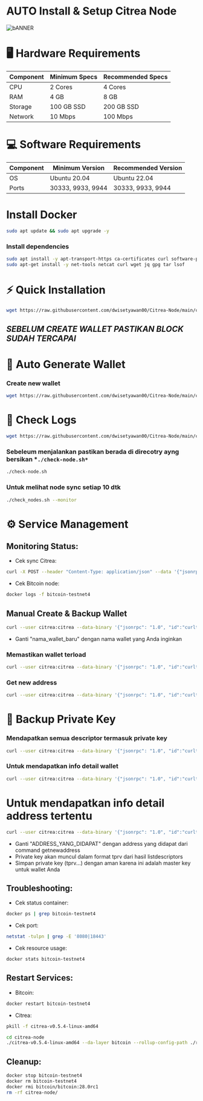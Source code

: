 # AUTO Install & Setup Citrea Node

![bANNER](https://pbs.twimg.com/media/Gaq3EfuasAAFtlG?format=jpg&name=large)

# 🖥️ Hardware Requirements

| Component | Minimum Specs | Recommended Specs |
|-----------|--------------|-------------------|
| CPU | 2 Cores | 4 Cores |
| RAM | 4 GB | 8 GB |
| Storage | 100 GB SSD | 200 GB SSD |
| Network | 10 Mbps | 100 Mbps |

# 💻 Software Requirements

| Component | Minimum Version | Recommended Version |
|-----------|----------------|---------------------|
| OS | Ubuntu 20.04 | Ubuntu 22.04 |
| Ports | 30333, 9933, 9944 | 30333, 9933, 9944 |

# Install Docker
```bash
sudo apt update && sudo apt upgrade -y
```
### Install dependencies
```bash
sudo apt install -y apt-transport-https ca-certificates curl software-properties-common
sudo apt-get install -y net-tools netcat curl wget jq gpg tar lsof
```
# ⚡ Quick Installation
```bash
wget https://raw.githubusercontent.com/dwisetyawan00/Citrea-Node/main/citrea-setup.sh && chmod +x citrea-setup.sh && sudo ./citrea-setup.sh
```

## *SEBELUM CREATE WALLET PASTIKAN BLOCK SUDAH TERCAPAI*

# 👛 Auto Generate Wallet
### Create new wallet
```bash
wget https://raw.githubusercontent.com/dwisetyawan00/Citrea-Node/main/create-wallet.sh && chmod +x create-wallet.sh && sudo ./create-wallet.sh
```

# 📝 Check Logs
```bash
wget https://raw.githubusercontent.com/dwisetyawan00/Citrea-Node/main/check-node.sh && chmod +x check-node.sh && sudo ./check-node.sh
```
### Sebeleum menjalankan pastikan berada di direcotry ayng bersikan *`./check-node.sh*`
```bash
./check-node.sh
```
### Untuk melihat node sync setiap 10 dtk
```bash
./check_nodes.sh --monitor
```
# ⚙️ Service Management
## Monitoring Status:

- Cek sync Citrea: 
```bash
curl -X POST --header "Content-Type: application/json" --data '{"jsonrpc":"2.0","method":"citrea_syncStatus","params":[], "id":31}' http://0.0.0.0:8080
```
- Cek Bitcoin node:
```bash
docker logs -f bitcoin-testnet4
```
## Manual Create & Backup Wallet
```bash
curl --user citrea:citrea --data-binary '{"jsonrpc": "1.0", "id":"curltest", "method": "createwallet", "params": ["nama_wallet_baru"]}' -H 'content-type: text/plain;' http://0.0.0.0:18443
```
- Ganti "nama_wallet_baru" dengan nama wallet yang Anda inginkan
### Memastikan wallet terload
```bash
curl --user citrea:citrea --data-binary '{"jsonrpc": "1.0", "id":"curltest", "method": "listwallets", "params": []}' -H 'content-type: text/plain;' http://0.0.0.0:18443
```
### Get new address
```bash
curl --user citrea:citrea --data-binary '{"jsonrpc": "1.0", "id":"curltest", "method": "getnewaddress", "params": []}' -H 'content-type: text/plain;' http://0.0.0.0:18443
```
# 🔑 Backup Private Key
### Mendapatkan semua descriptor termasuk private key
```bash
curl --user citrea:citrea --data-binary '{"jsonrpc": "1.0", "id":"curltest", "method": "listdescriptors", "params": [true]}' -H 'content-type: text/plain;' http://0.0.0.0:18443
```
### Untuk mendapatkan info detail wallet
```bash
curl --user citrea:citrea --data-binary '{"jsonrpc": "1.0", "id":"curltest", "method": "getwalletinfo", "params": []}' -H 'content-type: text/plain;' http://0.0.0.0:18443
```

# Untuk mendapatkan info detail address tertentu
```bash
curl --user citrea:citrea --data-binary '{"jsonrpc": "1.0", "id":"curltest", "method": "getaddressinfo", "params": ["ADDRESS_YANG_DIDAPAT"]}' -H 'content-type: text/plain;' http://0.0.0.0:18443
```
- Ganti "ADDRESS_YANG_DIDAPAT" dengan address yang didapat dari command getnewaddress
- Private key akan muncul dalam format tprv dari hasil listdescriptors
- Simpan private key (tprv...) dengan aman karena ini adalah master key untuk wallet Anda

## Troubleshooting:

- Cek status container: 
```bash
docker ps | grep bitcoin-testnet4
```
- Cek port: 
```bash
netstat -tulpn | grep -E '8080|18443'
```
- Cek resource usage: 
```bash
docker stats bitcoin-testnet4
```
## Restart Services:

- Bitcoin: 
```bash
docker restart bitcoin-testnet4
```
- Citrea:
```bash
pkill -f citrea-v0.5.4-linux-amd64
```
```bash
cd citrea-node
./citrea-v0.5.4-linux-amd64 --da-layer bitcoin --rollup-config-path ./rollup_config.toml --genesis-paths ./genesis &
```

## Cleanup:
```bash
docker stop bitcoin-testnet4
docker rm bitcoin-testnet4
docker rmi bitcoin/bitcoin:28.0rc1
rm -rf citrea-node/
```
